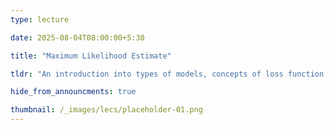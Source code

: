 ```yaml
---
type: lecture

date: 2025-08-04T08:00:00+5:30

title: "Maximum Likelihood Estimate"

tldr: "An introduction into types of models, concepts of loss function, likelihood, entropy."

hide_from_announcments: true

thumbnail: /_images/lecs/placeholder-01.png
---
```

